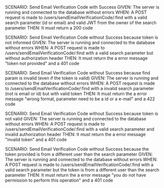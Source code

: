 SCENARIO: Send Email Verification Code with Success
GIVEN: The server is running and connected to the database without errors
WHEN: A POST request is made to /users/sendEmailVerificationCode/:find with a valid search parameter (id or email) and valid JWT from the owner of the search parameter
THEN: It must return a 200 code

SCENARIO: Send Email Verification Code without Success because token is not informed
GIVEN: The server is running and connected to the database without errors
WHEN: A POST request is made to /users/sendEmailVerificationCode/:find with a valid search parameter but without authorization header
THEN: It must return the a error message "token not provided" and a 401 code

SCENARIO: Send Email Verification Code without Success because find param is invalid (even if the token is valid)
GIVEN: The server is running and connected to the database without errors
WHEN: A POST request is made to /users/sendEmailVerificationCode/:find with a invalid search parameter (not is email or id) but with valid token
THEN: It must return the a error message "wrong format, parameter need to be a id or a e-mail" and a 422 code

SCENARIO: Send Email Verification Code without Success because token is not valid
GIVEN: The server is running and connected to the database without errors
WHEN: A POST request is made to /users/sendEmailVerificationCode/:find with a valid search parameter and invalid authorization header
THEN: It must return the a error message "invalid token" and a 401 code

SCENARIO: Send Email Verification Code without Success because the token provided is from a different user than the search parameter
GIVEN: The server is running and connected to the database without errors
WHEN: A POST request is made to /users/sendEmailVerificationCode/:find with a valid search parameter but the token is from a different user than the search parameter
THEN: It must return the a error message "you do not have permission to perform this operation" and a 401 code
